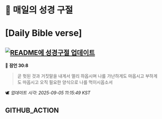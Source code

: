 # 🙏 매일의 성경 구절
# [Daily Bible verse]
## [![README에 성경구절 업데이트](https://github.com/DONGSUKA/first_test/actions/workflows/update-readme-bible.yml/badge.svg)](https://github.com/DONGSUKA/first_test/actions/workflows/update-readme-bible.yml)
<!-- START_BIBLE_VERSE -->
📖 **잠언 30:8**
> 곧 헛된 것과 거짓말을 내게서 멀리 하옵시며 나를 가난하게도 마옵시고 부하게도 마옵시고 오직 필요한 양식으로 나를 먹이시옵소서

🕊️ _업데이트 시각: 2025-09-05 11:15:49 KST_
  <!-- END_BIBLE_VERSE -->
## GITHUB_ACTION
